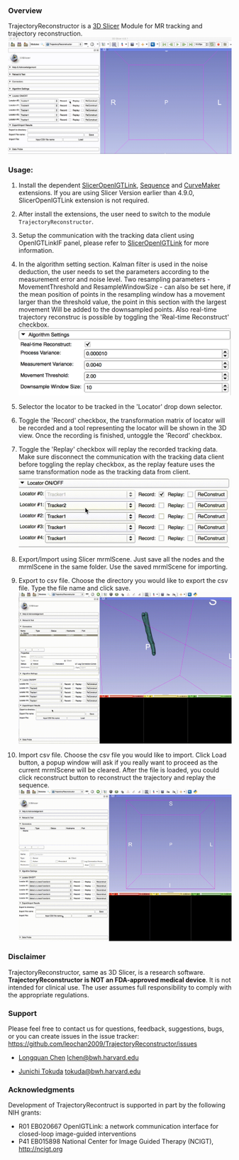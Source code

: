 
### Overview
TrajectoryReconstructor is a [3D Slicer](http://slicer.org) Module for MR tracking and trajectory reconstruction.
![](Screenshots/Overview.gif)
### Usage:
1. Install the dependent [SlicerOpenIGTLink](https://github.com/openigtlink/SlicerOpenIGTLink), [Sequence](https://github.com/SlicerRt/Sequences) and [CurveMaker](https://github.com/tokjun/CurveMaker) extensions.
   If you are using Slicer Version earlier than 4.9.0, SlicerOpenIGTLink extension is not required.

2. After install the extensions, the user need to switch to the module `TrajectoryReconstructor`.

3. Setup the communication with the tracking data client using OpenIGTLinkIF panel, please refer to [SlicerOpenIGTLink](https://github.com/openigtlink/SlicerOpenIGTLink) for more information.

4. In the algorithm setting section. Kalman filter is used in the noise deduction, the user needs to set the parameters according to the measurement error and noise level. Two resampling parameters - MovementThreshold and ResampleWindowSize - can also be set here, if the mean position of points in the resampling window has a   movement larger than the threshold value, the point in this section with the largest movement Will be added to the downsampled points.  Also real-time trajectory reconstruc is possible by toggling the 'Real-time Reconstruct' checkbox.
![Alt text](Screenshots/AlgorithmSettings.png?raw=true "Export/Import")

5. Selector the locator to be tracked in the 'Locator' drop down selector.

6. Toggle the 'Record' checkbox, the transformation matrix of locator will be recorded and a tool representing the locator will be shown in the 3D view. Once the recording is finished, untoggle the 'Record' checkbox. 

7. Toggle the 'Replay' checkbox will replay the recorded tracking data. Make sure disconnect the communication with the tracking data client before toggling the replay checkbox, as the replay feature uses the same transformation node as the tracking data from client.
![](Screenshots/RecordAndReplay.gif)

8. Export/Import using Slicer mrmlScene. Just save all the nodes and the mrmlScene in the same folder. Use the saved mrmlScene for importing.

9. Export to csv file. Choose the directory you would like to export the csv file.  Type the file name and click save.
![](Screenshots/Export.gif)

10. Import csv file. Choose the csv file you would like to import.  Click Load button, a popup window will ask if you really want to proceed as the current mrmlScene will be cleared.
    After the file is loaded, you could click reconstruct button to reconstruct the trajectory and replay the sequence.
![](Screenshots/Import.gif)

### Disclaimer

TrajectoryReconstructor, same as 3D Slicer, is a research software. **TrajectoryReconstructor is NOT an FDA-approved medical device**. It is not intended for clinical use. The user assumes full responsibility to comply with the appropriate regulations.  

### Support

Please feel free to contact us for questions, feedback, suggestions, bugs, or you can create issues in the issue tracker: https://github.com/leochan2009/TrajectoryReconstructor/issues

* [Longquan Chen](https://github.com/leochan2009) lchen@bwh.harvard.edu

* [Junichi Tokuda](https://github.com/tokjun) tokuda@bwh.harvard.edu


### Acknowledgments

Development of TrajectoryRecontruct is supported in part by the following NIH grants: 
* R01 EB020667 OpenIGTLink: a network communication interface for closed-loop image-guided interventions
* P41 EB015898 National Center for Image Guided Therapy (NCIGT), http://ncigt.org

















